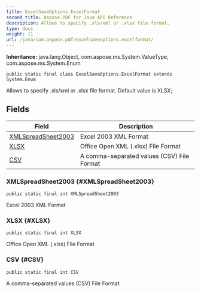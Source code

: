 ```yaml
---
title: ExcelSaveOptions.ExcelFormat
second_title: Aspose.PDF for Java API Reference
description: Allows to specify .xls/xml or .xlsx file format.
type: docs
weight: 11
url: /java/com.aspose.pdf/excelsaveoptions.excelformat/
---
```

**Inheritance:**
java.lang.Object, com.aspose.ms.System.ValueType, com.aspose.ms.System.Enum
```
public static final class ExcelSaveOptions.ExcelFormat extends System.Enum
```

Allows to specify .xls/xml or .xlsx file format. Default value is XLSX;
## Fields

| Field | Description |
| --- | --- |
| [XMLSpreadSheet2003](#XMLSpreadSheet2003) | Excel 2003 XML Format |
| [XLSX](#XLSX) | Office Open XML (.xlsx) File Format |
| [CSV](#CSV) | A comma-separated values (CSV) File Format |
### XMLSpreadSheet2003 {#XMLSpreadSheet2003}
```
public static final int XMLSpreadSheet2003
```


Excel 2003 XML Format

### XLSX {#XLSX}
```
public static final int XLSX
```


Office Open XML (.xlsx) File Format

### CSV {#CSV}
```
public static final int CSV
```


A comma-separated values (CSV) File Format

